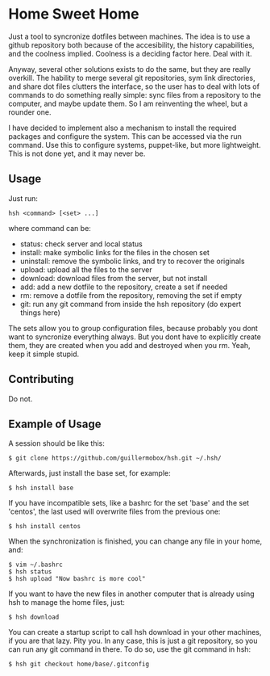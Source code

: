 Home Sweet Home
===============

Just a tool to syncronize dotfiles between machines. The idea is to use a
github repository both because of the accesibility, the history capabilities,
and the coolness implied.  Coolness is a deciding factor here. Deal with it.

Anyway, several other solutions exists to do the same, but they are really
overkill. The hability to merge several git repositories, sym link directories,
and share dot files clutters the interface, so the user has to deal with lots
of commands to do something really simple: sync files from a repository to the
computer, and maybe update them. So I am reinventing the wheel, but a
rounder one.

I have decided to implement also a mechanism to install the required packages
and configure the system. This can be accessed via the run command. Use this to
configure systems, puppet-like, but more lightweight. This is not done yet, and
it may never be.

Usage
-----

Just run:

    hsh <command> [<set> ...]

where command can be:

  * status: check server and local status
  * install: make symbolic links for the files in the chosen set
  * uninstall: remove the symbolic links, and try to recover the originals
  * upload: upload all the files to the server
  * download: download files from the server, but not install
  * add: add a new dotfile to the repository, create a set if needed
  * rm: remove a dotfile from the repository, removing the set if empty
  * git: run any git command from inside the hsh repository (do expert things here)

The sets allow you to group configuration files, because probably you dont want
to syncronize everything always. But you dont have to explicitly create them,
they are created when you add and destroyed when you rm. Yeah, keep it simple
stupid.

Contributing
------------

Do not.

Example of Usage
----------------

A session should be like this:

    $ git clone https://github.com/guillermobox/hsh.git ~/.hsh/

Afterwards, just install the base set, for example:

    $ hsh install base

If you have incompatible sets, like a bashrc for the set 'base' and the set
'centos', the last used will overwrite files from the previous one:

    $ hsh install centos

When the synchronization is finished, you can change any file in your home,
and:

    $ vim ~/.bashrc
    $ hsh status
    $ hsh upload "Now bashrc is more cool"

If you want to have the new files in another computer that is already using
hsh to manage the home files, just:

    $ hsh download

You can create a startup script to call hsh download in your other machines, if
you are that lazy. Pity you. In any case, this is just a git repository, so you
can run any git command in there. To do so, use the git command in hsh:

    $ hsh git checkout home/base/.gitconfig

